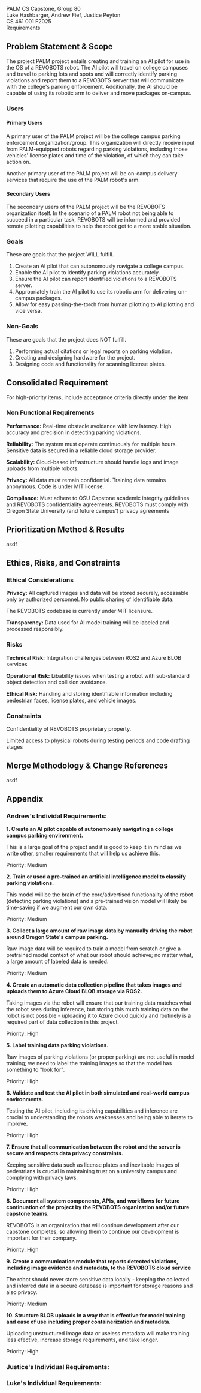 PALM CS Capstone, Group 80  
Luke Hashbarger, Andrew Fief, Justice Peyton  
CS 461 001 F2025  
Requirements  


## Problem Statement & Scope

The project PALM project entails creating and training an AI pilot for use in the OS of a REVOBOTS robot. The AI pilot will travel on college campuses and travel to parking lots and spots and will correctly identify parking violations and report them to a REVOBOTS server that will communicate with the college's parking enforcement. Additionally, the AI should be capable of using its robotic arm to deliver and move packages on-campus.

### Users

#### Primary Users

A primary user of the PALM project will be the college campus parking enforcement organization/group. This organization will directly receive input from PALM-equipped robots regarding parking violations, including those vehicles' license plates and time of the violation, of which they can take action on.

Another primary user of the PALM project will be on-campus delivery services that require the use of the PALM robot's arm.

#### Secondary Users

The secondary users of the PALM project will be the REVOBOTS organization itself. In the scenario of a PALM robot not being able to succeed in a particular task, REVOBOTS will be informed and provided remote pilotting capabilities to help the robot get to a more stable situation.

### Goals
These are goals that the project WILL fulfill.

1. Create an AI pilot that can autonomously navigate a college campus.
2. Enable the AI pilot to identify parking violations accurately.
3. Ensure the AI pilot can report identified violations to a REVOBOTS server.
4. Appropriately train the AI pilot to use its robotic arm for delivering on-campus packages.
5. Allow for easy passing-the-torch from human pilotting to AI pilotting and vice versa.

### Non-Goals
These are goals that the project does NOT fulfill.

1. Performing actual citations or legal reports on parking violation.
2. Creating and designing hardware for the project.
3. Designing code and functionality for scanning license plates.

## Consolidated Requirement
For high-priority items, include acceptance criteria directly under the item

### Non Functional Requirements
  **Performance:** Real-time obstacle avoidance with low latency. High accuracy and precision in detecting parking violations.
  
  **Reliability:** The system must operate continuously for multiple hours. Sensitive data is secured in a reliable cloud storage provider.
  
  **Scalability:** Cloud-based infrastructure should handle logs and image uploads from multiple robots.
  
  **Privacy:** All data must remain confidential. Training data remains anonymous. Code is under MIT license.
  
  **Compliance:** Must adhere to OSU Capstone academic integrity guidelines and REVOBOTS confidentiality agreements. REVOBOTS must comply with Oregon State University (and future campus') privacy agreements
## Prioritization Method & Results
asdf
## Ethics, Risks, and Constraints
### Ethical Considerations
  **Privacy:** All captured images and data will be stored securely, accessable only by authorized personnel. No public sharing of identifiable data.

  The REVOBOTS codebase is currently under MIT licensure.
  
  **Transparency:** Data used for AI model training will be labeled and processed responsibly.
### Risks
  **Technical Risk:** Integration challenges between ROS2 and Azure BLOB services
  
  **Operational Risk:** Libability issues when testing a robot with sub-standard object detection and collision avoidance.
  
  **Ethical Risk:** Handling and storing identifiable information including pedestrian faces, license plates, and vehicle images.
### Constraints
  Confidentiality of REVOBOTS proprietary property.
  
  Limited access to physical robots during testing periods and code drafting stages
  
## Merge Methodology & Change References
asdf 

## Appendix
### Andrew's Individal Requirements:
**1. Create an AI pilot capable of autonomously navigating a college campus parking environment.**

This is a large goal of the project and it is good to keep it in mind as we write other, smaller requirements that will help us achieve this.

Priority: Medium

**2. Train or used a pre-trained an artificial intelligence model to classify parking violations.**

This model will be the brain of the core/advertised functionality of the robot (detecting parking violations) and a pre-trained vision model will likely be time-saving if we augment our own data.

Priority: Medium

**3. Collect a large amount of raw image data by manually driving the robot around Oregon State's campus parking.**

Raw image data will be required to train a model from scratch or give a pretrained model context of what our robot should achieve; no matter what, a large amount of labeled data is needed.

Priority: Medium

**4. Create an automatic data collection pipeline that takes images and uploads them to Azure Cloud BLOB storage via ROS2.**

Taking images via the robot will ensure that our training data matches what the robot sees during inference, but storing this much training data on the robot is not possible - uploading it to Azure cloud quickly and     routinely is a required part of data collection in this project.

Priority: High

**5. Label training data parking violations.**

Raw images of parking violations (or proper parking) are not useful in model training; we need to label the training images so that the model has something to "look for".

Priority: High

**6. Validate and test the AI pilot in both simulated and real-world campus environments.**

Testing the AI pilot, including its driving capabilities and inference are crucial to understanding the robots weaknesses and being able to iterate to improve.

Priority: High

**7. Ensure that all communication between the robot and the server is secure and respects data privacy constraints.**

Keeping sensitive data such as license plates and inevitable images of pedestrians is crucial in maintaining trust on a university campus and complying with privacy laws.

Priority: High

**8. Document all system components, APIs, and workflows for future continuation of the project by the REVOBOTS organization and/or future capstone teams.**

REVOBOTS is an organization that will continue development after our capstone completes, so allowing them to continue our development is important for their company.

Priority: High

**9. Create a communication module that reports detected violations, including image evidence and metadata, to the REVOBOTS cloud service**

The robot should never store sensitive data locally - keeping the collected and inferred data in a secure database is important for storage reasons and also privacy.

Priority: Medium

**10. Structure BLOB uploads in a way that is effective for model training and ease of use including proper containerization and metadata.**

Uploading unstructured image data or useless metadata will make training less efective, increase storage requirements, and take longer.

Priority: High


### Justice's Individual Requirements:


### Luke's Individual Requirements:


